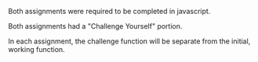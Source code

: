 Both assignments were required to be completed in javascript.

Both assignments had a "Challenge Yourself" portion.

In each assignment, the challenge function will be separate from the initial, working function.
